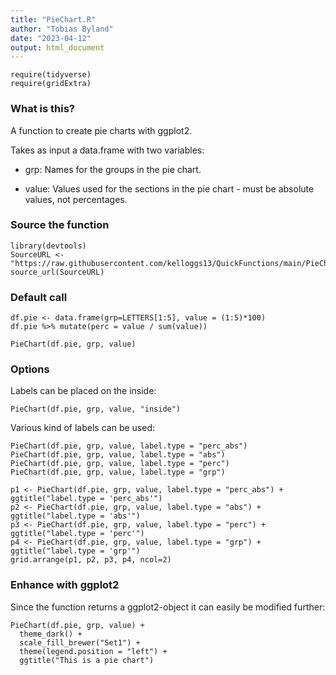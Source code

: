 ```yaml
---
title: "PieChart.R"
author: "Tobias Byland"
date: "2023-04-12"
output: html_document
---
```


```{r, include=FALSE}
require(tidyverse)
require(gridExtra)
```

### What is this?

A function to create pie charts with ggplot2.

Takes as input a data.frame with two variables:

-   grp: Names for the groups in the pie chart.

-   value: Values used for the sections in the pie chart - must be absolute values, not percentages.

### Source the function

```{r echo=TRUE, message=FALSE, warning=FALSE}
library(devtools)
SourceURL <- "https://raw.githubusercontent.com/kelloggs13/QuickFunctions/main/PieChart.R"
source_url(SourceURL)
```

### Default call

```{r echo=TRUE, message=FALSE, warning=FALSE}
df.pie <- data.frame(grp=LETTERS[1:5], value = (1:5)*100) 
df.pie %>% mutate(perc = value / sum(value))

PieChart(df.pie, grp, value)
```

### Options

Labels can be placed on the inside:

```{r echo=TRUE, message=FALSE, warning=FALSE}
PieChart(df.pie, grp, value, "inside")
```

Various kind of labels can be used:

```{r eval=FALSE, message=FALSE, warning=FALSE, include=TRUE}
PieChart(df.pie, grp, value, label.type = "perc_abs")
PieChart(df.pie, grp, value, label.type = "abs")
PieChart(df.pie, grp, value, label.type = "perc")
PieChart(df.pie, grp, value, label.type = "grp")
```

```{r echo=FALSE, message=FALSE, warning=FALSE}
p1 <- PieChart(df.pie, grp, value, label.type = "perc_abs") + ggtitle("label.type = 'perc_abs'")
p2 <- PieChart(df.pie, grp, value, label.type = "abs") + ggtitle("label.type = 'abs'")
p3 <- PieChart(df.pie, grp, value, label.type = "perc") + ggtitle("label.type = 'perc'")
p4 <- PieChart(df.pie, grp, value, label.type = "grp") + ggtitle("label.type = 'grp'")
grid.arrange(p1, p2, p3, p4, ncol=2)
```

### Enhance with ggplot2

Since the function returns a ggplot2-object it can easily be modified further:

```{r echo=TRUE, message=FALSE, warning=FALSE}
PieChart(df.pie, grp, value) + 
  theme_dark() +  
  scale_fill_brewer("Set1") + 
  theme(legend.position = "left") + 
  ggtitle("This is a pie chart")
```
